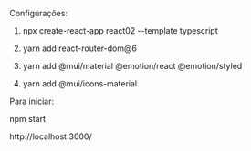 Configurações: 

1) npx create-react-app react02 --template typescript

2) yarn add react-router-dom@6

3) yarn add @mui/material @emotion/react @emotion/styled

4) yarn add @mui/icons-material


Para iniciar:

npm start

http://localhost:3000/
